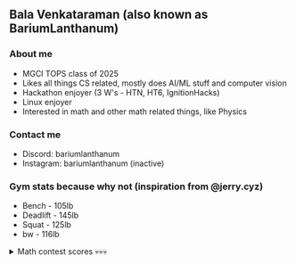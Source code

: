 ## Bala Venkataraman (also known as BariumLanthanum)

### About me
- MGCI TOPS class of 2025
- Likes all things CS related, mostly does AI/ML stuff and computer vision
- Hackathon enjoyer (3 W's - HTN, HT6, IgnitionHacks)
- Linux enjoyer
- Interested in math and other math related things, like Physics

### Contact me
- Discord: bariumlanthanum
- Instagram: bariumlanthanum (inactive)

### Gym stats because why not (inspiration from @jerry.cyz)
- Bench - 105lb
- Deadlift - 145lb
- Squat - 125lb 
- bw - 116lb

<details>
  <summary> Math contest scores 💀💀💀</summary>
  
  - AMC12 : 100ish
  - AIME : 7
  - COMC : 59🤡
  - Euclid : 80
</details>
